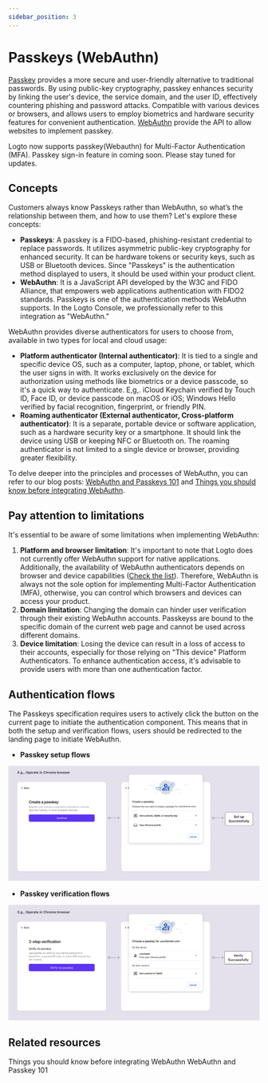 ```yaml
---
sidebar_position: 3
---
```


# Passkeys (WebAuthn)

[Passkey](https://auth.wiki/passkey) provides a more secure and user-friendly alternative to traditional passwords. By using public-key cryptography, passkey enhances security by linking the user's device, the service domain, and the user ID, effectively countering phishing and password attacks. Compatible with various devices or browsers, and allows users to employ biometrics and hardware security features for convenient authentication. [WebAuthn](https://auth.wiki/webauthn) provide the API to allow websites to implement passkey.

Logto now supports passkey(Webauthn) for Multi-Factor Authentication (MFA). Passkey sign-in feature in coming soon. Please stay tuned for updates.

## Concepts

Customers always know Passkeys rather than WebAuthn, so what’s the relationship between them, and how to use them? Let's explore these concepts:

- **Passkeys**: A passkey is a FIDO-based, phishing-resistant credential to replace passwords. It utilizes asymmetric public-key cryptography for enhanced security. It can be hardware tokens or security keys, such as USB or Bluetooth devices. Since "Passkeys" is the authentication method displayed to users, it should be used within your product client.
- **WebAuthn**: It is a JavaScript API developed by the W3C and FIDO Alliance, that empowers web applications authentication with FIDO2 standards. Passkeys is one of the authentication methods WebAuthn supports. In the Logto Console, we professionally refer to this integration as "WebAuthn.”

WebAuthn provides diverse authenticators for users to choose from, available in two types for local and cloud usage:

- **Platform authenticator (Internal authenticator)**: It is tied to a single and specific device OS, such as a computer, laptop, phone, or tablet, which the user signs in with. It works exclusively on the device for authorization using methods like biometrics or a device passcode, so it's a quick way to authenticate. E,g,. iCloud Keychain verified by Touch ID, Face ID, or device passcode on macOS or iOS; Windows Hello verified by facial recognition, fingerprint, or friendly PIN.
- **Roaming authenticator (External authenticator, Cross-platform authenticator)**: It is a separate, portable device or software application, such as a hardware security key or a smartphone. It should link the device using USB or keeping NFC or Bluetooth on. The roaming authenticator is not limited to a single device or browser, providing greater flexibility.

To delve deeper into the principles and processes of WebAuthn, you can refer to our blog posts: [WebAuthn and Passkeys 101](https://blog.logto.io/web-authn-and-passkey-101/) and [Things you should know before integrating WebAuthn](https://blog.logto.io/webauthn-base-knowledge/).

## Pay attention to limitations

It's essential to be aware of some limitations when implementing WebAuthn:

1. **Platform and browser limitation**: It's important to note that Logto does not currently offer WebAuthn support for native applications. Additionally, the availability of WebAuthn authenticators depends on browser and device capabilities ([Check the list](https://caniuse.com/?search=webauthn)). Therefore, WebAuthn is always not the sole option for implementing Multi-Factor Authentication (MFA), otherwise, you can control which browsers and devices can access your product.
2. **Domain limitation**: Changing the domain can hinder user verification through their existing WebAuthn accounts. Passkeyss are bound to the specific domain of the current web page and cannot be used across different domains.
3. **Device limitation**: Losing the device can result in a loss of access to their accounts, especially for those relying on "This device" Platform Authenticators. To enhance authentication access, it's advisable to provide users with more than one authentication factor.

## Authentication flows

The Passkeys specification requires users to actively click the button on the current page to initiate the authentication component. This means that in both the setup and verification flows, users should be redirected to the landing page to initiate WebAuthn.

- **Passkey setup flows**

![WebAuthn setup flow](./assets/webauthn-setup-flow.png)

- **Passkey verification flows**

![WebAuthn verification flow](./assets/webauthn-verification-flow.png)

## Related resources

<Url href="https://blog.logto.io/webauthn-base-knowledge">
  Things you should know before integrating WebAuthn
</Url>

<Url href="https://blog.logto.io/web-authn-and-passkey-101">
  WebAuthn and Passkey 101
</Url>
